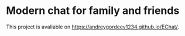 # Modern chat for family and friends

This project is avaliable on https://andreygordeev1234.github.io/EChat/.
